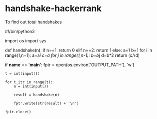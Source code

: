 # handshake-hackerrank
To find out total handshakes


#!/bin/python3

import os
import sys

def handshake(n):
    if n==1:
        return 0
    elif n==2:
        return 1
    else:
        a=1
        b=1
        for i in range(1,n+1):
            a=a*i
        c=a
        for j in range(1,n-1):
            b=b*j
        d=b*2
        return (c//d)

if __name__ == '__main__':
    fptr = open(os.environ['OUTPUT_PATH'], 'w')

    t = int(input())

    for t_itr in range(t):
        n = int(input())

        result = handshake(n)

        fptr.write(str(result) + '\n')

    fptr.close()
